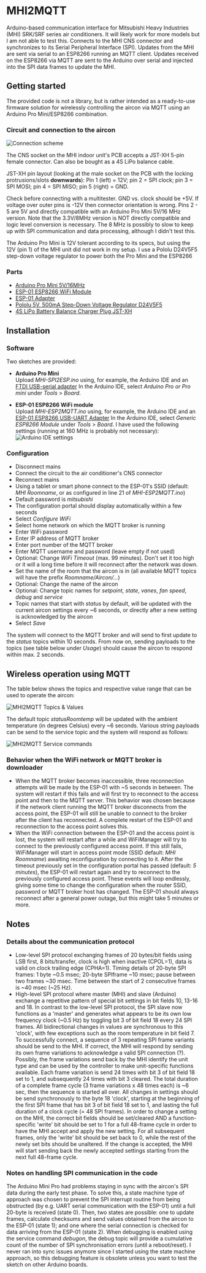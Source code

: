 # MHI2MQTT
Arduino-based communication interface for Mitsubishi Heavy Industries (MHI) SRK/SRF series air conditioners. It will likely work for more models but I am not able to test this.
Connects to the MHI CNS connector and synchronizes to its Serial Peripheral Interface (SPI). Updates from the MHI are sent via serial to an ESP8266 running an MQTT client.
Updates received on the ESP8266 via MQTT are sent to the Arduino over serial and injected into the SPI data frames to update the MHI.

## Getting started
The provided code is not a library, but is rather intended as a ready-to-use firmware solution for wirelessly controlling the aircon via MQTT using an Arduino Pro Mini/ESP8266 combination.

### Circuit and connection to the aircon
![Connection scheme](../master/docs/images/MHI2MQTT_scheme.jpg)

The CNS socket on the MHI indoor unit's PCB accepts a JST-XH 5-pin female connector. Can also be bought as a 4S LiPo balance cable.

JST-XH pin layout (looking at the male socket on the PCB with the locking protrusions/slots <b>downwards</b>):
Pin 1 (left) = 12V; pin 2 = SPI clock; pin 3 = SPI MOSI; pin 4 = SPI MISO; pin 5 (right) = GND.

Check before connecting with a multitester. GND vs. clock should be +5V. If voltage over outer pins is -12V then connector orientation is wrong.
Pins 2 - 5 are 5V and directly compatible with an Arduino Pro Mini 5V/16 MHz version. Note that the 3.3V/8MHz version is NOT directly compatible and logic level conversion is necessary. The 8 MHz is possibly to slow to keep up with SPI communication and data processing, although I didn't test this.

The Arduino Pro Mini is 12V tolerant according to its specs, but using the 12V (pin 1) of the MHI unit did not work in my setup. I use a Pololu D24V5F5 step-down voltage regulator
to power both the Pro Mini and the ESP8266

### Parts
* [Arduino Pro Mini 5V/16MHz](https://robotdyn.com/promini-atmega328p.html)
* [ESP-01 ESP8266 WiFi Module](https://robotdyn.com/wifi-module-esp-01-esp8266-8mbit.html)
* [ESP-01 Adapter](https://www.aliexpress.com/item/ESP8266-Serial-WiFi-Wireless-ESP-01-Adapter-Module-3-3V-5V-Compatible-For-Arduino/32740695540.html)
* [Pololu 5V, 500mA Step-Down Voltage Regulator D24V5F5](https://www.pololu.com/product/2843)
* [4S LiPo Battery Balance Charger Plug JST-XH](http://www.dx.com/p/rc-4s-lipo-battery-balance-plug-charger-cable-black-red-10cm-433660#.WyU5evZuIuU)

## Installation
### Software
Two sketches are provided:
* <b>Arduino Pro Mini</b><br>
Upload <i>MHI-SPI2ESP.ino</i> using, for example, the Arduino IDE and an [FTDI USB-serial adapter](http://www.dx.com/nl/p/funduino-ftdi-basic-program-downloader-usb-to-ttl-et232-module-397477?tc=EUR&ta=NL&gclid=EAIaIQobChMI6cO61NDY2wIVRzbTCh0cSQHwEAQYCyABEgJ2WfD_BwE#.WyU-ePZuIuU)
In the Arduino IDE, select <i>Arduino Pro or Pro mini</i> under <i>Tools</i> > <i>Board</i>.

* <b>ESP-01 ESP8266 WiFi module</b><br>
Upload <i>MHI-ESP2MQTT.ino</i> using, for example, the Arduino IDE and an [ESP-01 ESP8266 USB-UART Adapter](https://www.aliexpress.com/store/product/ESP01-Programmer-Adapter-UART-GPIO0-ESP-01-Adaptaterr-ESP8266-USB-to-ESP8266-Serial-Wireless-Wifi/2221053_32704996344.html)
In the Arduino IDE, select <i>Generic ESP8266 Module</i> under <i>Tools</i> > <i>Board</i>.
I have used the following settings (running at 160 MHz is probably not necessary):<br>
![Arduino IDE settings](../master/docs/images/Arduino-IDE_ESP-01-settings.jpg)

### Configuration
* Disconnect mains
* Connect the circuit to the air conditioner's CNS connector
* Reconnect mains
* Using a tablet or smart phone connect to the ESP-01's SSID (default: <i>MHI Roomname</i>, or as configured in line 21 of <i>MHI-ESP2MQTT.ino</i>)
* Default password is <i>mitsubishi</i>
* The configuration portal should display automatically within a few seconds
* Select <i>Configure WiFi</i>
* Select home network on which the MQTT broker is running
* Enter WiFi password
* Enter IP address of MQTT broker
* Enter port number of the MQTT broker
* Enter MQTT username and password (leave empty if not used)
* Optional: Change <i>WiFi Timeout</i> (max. 99 minutes). Don't set it too high or it will a long time before it will reconnect after the network was down.
* Set the name of the room that the aircon is in (all available MQTT topics will have the prefix <i>Roomname/Aircon/...</i>)
* Optional: Change the name of the aircon
* Optional: Change topic names for <i>setpoint</i>, <i>state</i>, <i>vanes</i>, <i>fan speed</i>, <i>debug</i> and <i>service</i>
* Topic names that start with <i>status</i> by default, will be updated with the current aircon settings every ~6 seconds, or directly after a new setting is acknowledged by the aircon
* Select <i>Save</i>

The system will connect to the MQTT broker and will send to first update to the <i>status</i> topics within 10 seconds. From now on, sending payloads to the topics (see table below under <i>Usage</i>) should cause the aircon to respond within max. 2 seconds.

## Wireless operation using MQTT
The table below shows the topics and respective value range that can be used to operate the aircon:

![MHI2MQTT Topics & Values](../master/docs/images/MHI2MQTT_topics&values.jpg)

The default topic <i>statusRoomtemp</i> will be updated with the ambient temperature (in degrees Celsius) every ~6 seconds.
Various string payloads can be send to the service topic and the system will respond as follows:

![MHI2MQTT Service commands](../master/docs/images/MHI2MQTT_service-commands.jpg)

### Behavior when the WiFi network or MQTT broker is downloader
* When the MQTT broker becomes inaccessible, three reconnection attempts will be made by the ESP-01 with ~5 seconds in between. The system will restart if this fails and will first try to reconnect to the access point and then to the MQTT server. This behavior was chosen because if the network client running the MQTT broker disconnects from the access point, the ESP-01 will still be unable to connect to the broker after the client has reconnected. A complete restart of the ESP-01 and reconnection to the access point solves this.
* When the WiFi connection between the ESP-01 and the access point is lost, the system will restart after a while and WiFiManager will try to connect to the previously configured access point. If this still fails, WiFiManager will start in access point mode (SSID default: <i>MHI Roomname</i>) awaiting reconfiguration by connecting to it. After the timeout previously set in the configuration portal has passed (default: <i>5 minutes</i>), the ESP-01 will restart again and try to reconnect to the previously configured access point. These events will loop endlessly, giving some time to change the configuration when the router SSID, password or MQTT broker host has changed. The ESP-01 should always reconnect after a general power outage, but this might take 5 minutes or more.

## Notes
### Details about the communication protocol
* Low-level SPI protocol exchanging frames of 20 bytes/bit fields using LSB first, 8 bits/transfer, clock is high when inactive (CPOL=1), data is valid on clock trailing edge (CPHA=1). Timing details of 20-byte SPI frames: 1 byte ~0.5 msec; 20-byte SPIframe ~10 msec; pause between two frames ~30 msec. Time between the start of 2 consecutive frames is ~40 msec (~25 Hz).
* High-level SPI protocol where master (MHI) and slave (Arduino) exchange a repetitive pattern of special bit settings in bit fields 10, 13-16 and 18.
In contrast to the low-level SPI protocol, the SPI slave now functions as a 'master' and generates what appears to be its own low frequency clock (~0.5 Hz) by toggling bit 3 of bit field 18 every 24 SPI frames.
All bidirectional changes in values are synchronous to this 'clock', with few exceptions such as the room temperature in bit field 7.
To successfully connect, a sequence of 3 repeating SPI frame variants should be send to the MHI. If correct, the MHI will respond by sending its own frame variations to acknowledge a valid SPI connection (?). Possibly, the frame variations send back by the MHI identify the unit type and can be used by the controller to make unit-specific functions available.
Each frame variation is send 24 times with bit 3 of bit field 18 set to 1, and subsequently 24 times with bit 3 cleared. The total duration of a complete frame cycle (3 frame variations x 48 times each) is ~6 sec, then the sequence is started all over. All changes in settings should be send synchronously to the byte 18 'clock', starting at the beginning of the first SPI frame that has bit 3 of bit field 18 set to 1, and lasting the full duration of a clock cycle (= 48 SPI frames). In order to change a setting on the MHI, the correct bit fields should be set/cleared AND a function-specific 'write' bit should be set to 1 for a full 48-frame cycle in order to have the MHI accept and apply the new setting. For all subsequent frames, only the 'write' bit should be set back to 0, while the rest of the newly set bits should be unaltered. If the change is accepted, the MHI will start sending back the newly accepted settings starting from the next full 48-frame cycle.

### Notes on handling SPI communication in the code
The Arduino Mini Pro had problems staying in sync with the aircon's SPI data during the early test phase. To solve this, a state machine type of approach was chosen to prevent the SPI interrupt routine from being obstructed (by e.g. UART serial communication with the ESP-01) until a full 20-byte is received (state 0). Then, two states are possible: one to update frames, calculate checksums and send values obtained from the aircon to the ESP-01 (state 1); and one where the serial connection is checked for data arriving from the ESP-01 (state 2). When debugging is enabled using the service command <i>debugon</i>, the debug topic will provide a cumulative count of the number of SPI synchronisation errors (until a reboot/reset). I never ran into sync issues anymore since I started using the state machine approach, so this debugging feature is obsolete unless you want to test the sketch on other Arduino boards.
